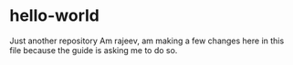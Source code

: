 # hello-world
Just another repository
Am rajeev, am making a few changes here in this file because the guide is asking me to do so.
